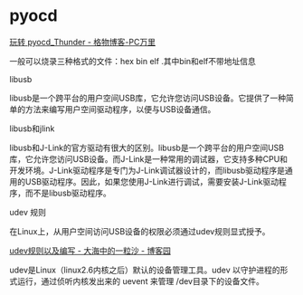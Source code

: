 # pyocd

[玩转 pyocd_Thunder - 格物博客-PC万里](https://gewu.pcwanli.com/front/article/14737.html)

一般可以烧录三种格式的文件：hex bin elf .其中bin和elf不带地址信息

libusb

libusb是一个跨平台的用户空间USB库，它允许您访问USB设备。它提供了一种简单的方法来编写用户空间驱动程序，以便与USB设备通信。

libusb和jlink

libusb和J-Link的官方驱动有很大的区别。libusb是一个跨平台的用户空间USB库，它允许您访问USB设备。而J-Link是一种常用的调试器，它支持多种CPU和开发环境。J-Link驱动程序是专门为J-Link调试器设计的，而libusb驱动程序是通用的USB驱动程序。因此，如果您使用J-Link进行调试，需要安装J-Link驱动程序，而不是libusb驱动程序。

udev 规则

在Linux上，从用户空间访问USB设备的权限必须通过udev规则显式授予。

[udev规则以及编写 - 大海中的一粒沙 - 博客园](https://www.cnblogs.com/fah936861121/p/6496608.html)

udev是Linux（linux2.6内核之后）默认的设备管理工具。udev 以守护进程的形式运行，通过侦听内核发出来的 uevent 来管理 /dev目录下的设备文件。